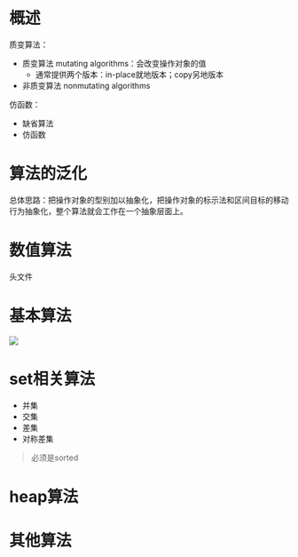 # 概述
质变算法：
- 质变算法 mutating algorithms：会改变操作对象的值
  - 通常提供两个版本：in-place就地版本；copy另地版本
- 非质变算法 nonmutating algorithms

仿函数：
- 缺省算法
- 仿函数

# 算法的泛化
总体思路：把操作对象的型别加以抽象化，把操作对象的标示法和区间目标的移动行为抽象化，整个算法就会工作在一个抽象层面上。

# 数值算法
头文件<numeric>

# 基本算法
![][AlgorithmsCopy]

[AlgorithmsCopy]: ./AlgorithmsCopy.jpg

# set相关算法
- 并集
- 交集
- 差集
- 对称差集

> 必须是sorted

# heap算法

# 其他算法